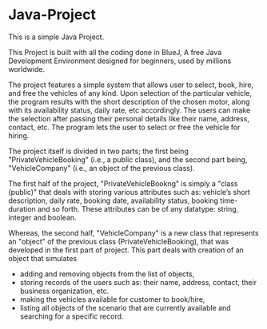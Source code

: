 # Java-Project
This is a simple Java Project.

This Project is built with all the coding done in BlueJ, A free Java Development Environment designed for beginners, used by millions worldwide.

The project features a simple system that allows user to select, book, hire, and free the vehicles of any kind. Upon selection of the particular vehicle, the program results with the short description of the chosen motor, along with its availability status, daily rate, etc accordingly. The users can make the selection after passing their personal details like their name, address, contact, etc. The program lets the user to select or free the vehicle for hiring.

The project itself is divided in two parts; the first being "PrivateVehicleBooking" (i.e., a public class), and the second part being, "VehicleCompany" (i.e., an object of the previous class).

The first half of the project, "PrivateVehicleBookng" is simply a "class (public)" that deals with storing various attributes such as: vehicle’s short description, daily rate, booking date, availability status, booking time-duration and so forth. These attributes can be of any datatype: string, integer and boolean.

Whereas, the second half, "VehicleCompany" is a new class that represents an "object" of the previous class (PrivateVehicleBooking), that was developed in the first part of project. This part deals with creation of an object that simulates
- adding and removing objects from the list of objects,
- storing records of the users such as: their name, address, contact, their business organization, etc.
- making the vehicles available for customer to book/hire,
- listing all objects of the scenario that are currently available and searching for a specific record.
